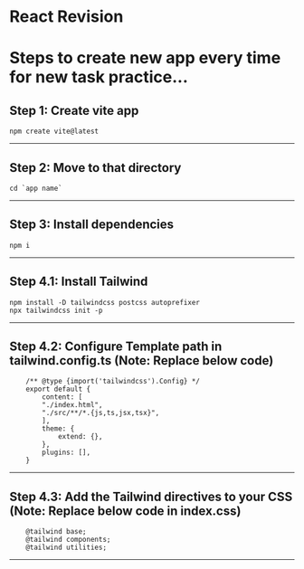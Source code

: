 # React Revision

# Steps to create new app every time for new task practice...

Step 1: Create vite app 
-----------------------------------------------------------
    npm create vite@latest
-----------------------------------------------------------

Step 2: Move to that directory 
-----------------------------------------------------------
    cd `app name`
-----------------------------------------------------------

Step 3: Install dependencies 
-----------------------------------------------------------
    npm i
-----------------------------------------------------------

Step 4.1: Install Tailwind
-----------------------------------------------------------
    npm install -D tailwindcss postcss autoprefixer
    npx tailwindcss init -p
-----------------------------------------------------------

Step 4.2: Configure Template path in tailwind.config.ts (Note: Replace below code)
---------------------------------------------------------
        /** @type {import('tailwindcss').Config} */
        export default {
            content: [
            "./index.html",
            "./src/**/*.{js,ts,jsx,tsx}",
            ],
            theme: {
                extend: {},
            },
            plugins: [],
        }
----------------------------------------------------------

Step 4.3: Add the Tailwind directives to your CSS (Note: Replace below code in index.css)
---------------------------------------------------------
        @tailwind base;
        @tailwind components;
        @tailwind utilities;
----------------------------------------------------------

